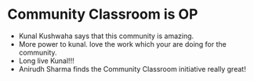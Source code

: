 # Community Classroom is OP

- Kunal Kushwaha says that this community is amazing.
- More power to kunal. love the work which your are doing for the community.
- Long live Kunal!!!
- Anirudh Sharma finds the Community Classroom initiative really great!
